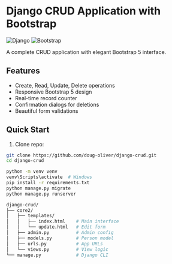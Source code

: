 # Django CRUD Application with Bootstrap

![Django](https://img.shields.io/badge/Django-092E20?style=for-the-badge&logo=django&logoColor=white)
![Bootstrap](https://img.shields.io/badge/Bootstrap-563D7C?style=for-the-badge&logo=bootstrap&logoColor=white)

A complete CRUD application with elegant Bootstrap 5 interface.

## Features
- Create, Read, Update, Delete operations
- Responsive Bootstrap 5 design
- Real-time record counter
- Confirmation dialogs for deletions
- Beautiful form validations

## Quick Start

1. Clone repo:
```bash
git clone https://github.com/doug-oliver/django-crud.git
cd django-crud

python -m venv venv
venv\Scripts\activate  # Windows
pip install -r requirements.txt
python manage.py migrate
python manage.py runserver

django-crud/
├── core2/
│   ├── templates/
│   │   ├── index.html    # Main interface
│   │   └── update.html   # Edit form
│   ├── admin.py          # Admin config
│   ├── models.py         # Person model
│   ├── urls.py           # App URLs
│   └── views.py          # View logic
└── manage.py             # Django CLI
